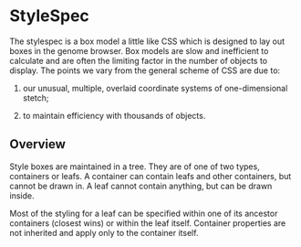 # StyleSpec

The stylespec is a box model a little like CSS which is designed to lay out boxes in the genome browser. Box models are slow and inefficient to calculate and are often the limiting factor in the number of objects to display. The points we vary from the general scheme of CSS are due to:

1. our unusual, multiple, overlaid coordinate systems of one-dimensional stetch;

2. to maintain efficiency with thousands of objects.

## Overview

Style boxes are maintained in a tree. They are of one of two types, containers or leafs. A container can contain leafs and other containers, but cannot be drawn in. A leaf cannot contain anything, but can be drawn inside.

Most of the styling for a leaf can be specified within one of its ancestor containers (closest wins) or within the leaf itself. Container properties are not inherited and apply only to the container itself.
